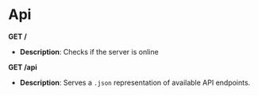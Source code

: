 # Api

**GET /**&#x20;

* **Description**: Checks if the server is online

**GET /api**

* **Description**: Serves a `.json` representation of available API endpoints.


